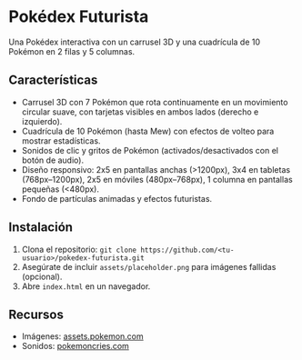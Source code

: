 # Pokédex Futurista

Una Pokédex interactiva con un carrusel 3D y una cuadrícula de 10 Pokémon en 2 filas y 5 columnas.

## Características
- Carrusel 3D con 7 Pokémon que rota continuamente en un movimiento circular suave, con tarjetas visibles en ambos lados (derecho e izquierdo).
- Cuadrícula de 10 Pokémon (hasta Mew) con efectos de volteo para mostrar estadísticas.
- Sonidos de clic y gritos de Pokémon (activados/desactivados con el botón de audio).
- Diseño responsivo: 2x5 en pantallas anchas (>1200px), 3x4 en tabletas (768px–1200px), 2x5 en móviles (480px–768px), 1 columna en pantallas pequeñas (<480px).
- Fondo de partículas animadas y efectos futuristas.

## Instalación
1. Clona el repositorio: `git clone https://github.com/<tu-usuario>/pokedex-futurista.git`
2. Asegúrate de incluir `assets/placeholder.png` para imágenes fallidas (opcional).
3. Abre `index.html` en un navegador.

## Recursos
- Imágenes: [assets.pokemon.com](https://assets.pokemon.com)
- Sonidos: [pokemoncries.com](https://pokemoncries.com)